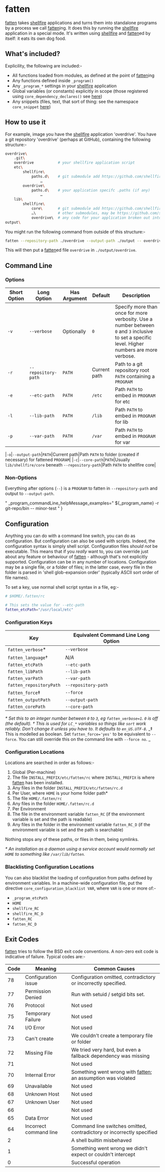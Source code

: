 # fatten

[fatten] takes [shellfire] applications and turns them into standalone programs by a process we call [fatten]ing. It does this by running the [shellfire] application in a special mode. It's written using [shellfire] and [fatten]ed by itself: it eats its own dog food.

## What's included?

Explicility, the following are included:-

* All functions loaded from modules, as defined at the point of [fatten]ing
* Any functions defined inside `_program()`
* Any `_program_*` settings in your [shellfire] application
* Global variables (or constants) explicitly in scope (those registered using `core_dependency_declares()` see [here](https://github.com/shellfire-dev/core#core_dependency_declares))
* Any snippets (files, text, that sort of thing: see the namespace `core_snippet` [here](#namespace-core_snippet))

## How to use it

For example, image you have the [shellfire] application 'overdrive'. You have a git repository 'overdrive' (perhaps at GitHub), containing the following structure:-

```bash
overdrive\
	.git\
	overdrive           # your shellfire application script
	etc\
		shellfire\
			paths.d\    # git submodule add https://github.com/shellfire-dev/paths.d
				…
		overdrive\
			paths.d\    # your application specifc .paths (if any)
				…
	lib\
		shellfire\
			core\       # git submodule add https://github.com/shellfire-dev/core
			…\          # other submodules, may be https://github.com/shellfire-dev/jsonreader
			overdrive\  # any code for your application broken out into namespaces
output\
```
You might run the following command from outside of this structure:-

```bash
fatten --repository-path ./overdrive --output-path ./output -- overdrive
```

This will then put a [fatten]ed file `overdrive` in `./output/overdrive`.

## Command Line

### Options

|Short Option|Long Option|Has Argument|Default|Description|
|------------|-----------|------------|-------|-----------|
|`-v`|`--verbose`|Optionally|`0`|Specify more than once for more verbosity. Use a number between `0` and `3` inclusive to set a specific level. Higher numbers are more verbose.|
|`-r`|`--repository-path`|`PATH`|Current path|Path to a git repository root `PATH` containing a `PROGRAM`|
|`-e`|`--etc-path`|`PATH`|`/etc`|Path `PATH` to embed in `PROGRAM` for etc|
|`-l`|`--lib-path`|`PATH`|`/lib`|Path `PATH` to embed in `PROGRAM` for lib|
|`-p`|`--var-path`|`PATH`|`/var`|Path `PATH` to embed in `PROGRAM` for var|

|`-o`|`--output-path`|`PATH`|Current path|Path `PATH` to folder (created if necessary) for fattened `PROGRAM`|
|`-c`|`--core-path`|`PATH`|Usually `lib/shellfire/core` beneath `--repository-path`|Path `PATH` to shellfire core|

### Non-Options

Everything after options (`--`) is a `PROGRAM` to fatten in `--repository-path` and output to `--output-path`.

"
	_program_commandLine_helpMessage_examples="
  ${_program_name} -r git-repo/bin -- minor-test
"
}


## Configuration

Anything you can do with a command line switch, you can do as configuration. But configuration can also be used with scripts. Indeed, the configuration syntax is simply shell script. Configuration files _should not_ be executable. This means that if you _really_ want to, you can override just about any feature or behaviour of [fatten] - although that's not explicitly supported. Configuration can be in any number of locations. Configuration may be a single file, or a folder of files; in the latter case, every file in the folder is parsed in 'shell glob-expansion order' (typically ASCII sort order of file names).

To set a key, use normal shell script syntax in a file, eg:-

```bash
# $HOME/.fatten/rc

# This sets the value for --etc-path
fatten_etcPath="/usr/local/etc"
```

### Configuration Keys

|Key|Equivalent Command Line Long Option|
|---|-----------------------------------|
|`fatten_verbose`\*|`--verbose`|
|`fatten_language`†|_N/A_|
|`fatten_etcPath`|`--etc-path`|
|`fatten_libPath`|`--lib-path`|
|`fatten_varPath`|`--var-path`|
|`fatten_repositoryPath`|`--repository-path`|
|`fatten_force`‡|`--force`|
|`fatten_outputPath`|`--output-path`|
|`fatten_corePath`|`--core-path`|

_\* Set this to an integer number between `0` to `3`, eg `fatten_verbose=1`. `0` is off (the default)._
_† This is used for `LC_*` variables so things like `sort` work reliably. Don't change it unless you have to. It defaults to `en_US.UTF-8`._
_‡ This is modelled as boolean. Set `fatten_force='yes'` to be equivalent to `--force`. You can still override this on the command line with `--force no`. _

### Configuration Locations

Locations are searched in order as follows:-

1. Global (Per-machine)
  1. The file `INSTALL_PREFIX/etc/fatten/rc` where `INSTALL_PREFIX` is where [fatten] has been installed.
  2. Any files in the folder `INSTALL_PREFIX/etc/fatten/rc.d`
2. Per User, where `HOME` is your home folder path\*
  1. The file `HOME/.fatten/rc`
  2. Any files in the folder `HOME/.fatten/rc.d`
3. Per Environment
  1. The file in the environment variable `fatten_RC` (if the environment variable is set and the path is readable)
  2. Any files in the folder in the environment variable `fatten_RC_D` (if the environment variable is set and the path is searchable)

Nothing stops any of these paths, or files in them, being symlinks.

_\* An installation as a daemon using a service account would normally set `HOME` to something like `/var/lib/fatten`._

### Blacklisting Configuration Locations

You can also blacklist the loading of configuration from paths defined by environment variables. In a machine-wide configuration file, put the directive `core_configuration_blacklist VAR`, where `VAR` is one or more of:-

* `_program_etcPath`
* `HOME`
* `shellfire_RC`
* `shellfire_RC_D`
* `fatten_RC`
* `fatten_RC_D`

## Exit Codes
[fatten] tries to follow the BSD exit code conventions. A non-zero exit code is indicative of failure. Typical codes are:-

| Code | Meaning | Common Causes |
| ---- | ------- | ------------- |
| 78   | Configuration issue | Configuration omitted, contradictory or incorrectly specified. |
| 77   | Permission Denied | Run with setuid / setgid bits set. |
| 76   | Protocol | Not used |
| 75   | Temporary Failure | Not used |
| 74   | I/O Error | Not used |
| 73   | Can't create | We couldn't create a temporary file or folder |
| 72   | Missing File | We tried very hard, but even a fallback dependency was missing |
| 71   |  | Not used |
| 70   | Internal Error | Something went wrong with [fatten]; an assumption was violated |
| 69   | Unavailable |  Not used |
| 68   | Unknown Host | Not used |
| 67   | Unknown User | Not used |
| 66   |  | Not used |
| 65   | Data Error | Not used |
| 64   | Incorrect command line | Command line switches omitted, contradictory or incorrectly specified |
| 2    |  | A shell builtin misbehaved |
| 1    |  | Something went wrong we didn't expect or couldn't intercept |
| 0    |  | Successful operation |



[swaddle]: https://github.com/raphaelcohn/swaddle "Swaddle homepage"
[shellfire]: https://github.com/shellfire-dev "shellfire homepage"
[fatten]: https://github.com/shellfire-dev/fatten "fatten homepage"
[core]: https://github.com/shellfire-dev/core "shellfire core module homepage"
[paths.d]: https://github.com/shellfire-dev/paths.d "paths.d shellfire module homepage"
[github api]: https://github.com/shellfire-dev/github "github shellfire module homepage"
[jsonwriter]: https://github.com/shellfire-dev/jsonwriter "jsonwriter shellfire module homepage"
[jsonreader]: https://github.com/shellfire-dev/jsonreader "jsonreader shellfire module homepage"
[xmlwriter]: https://github.com/shellfire-dev/xmlwriter "xmlwriter shellfire module homepage"
[unicode]: https://github.com/shellfire-dev/unicode "unicode shellfire module homepage"
[version]: https://github.com/shellfire-dev/version "version shellfire module homepage"

